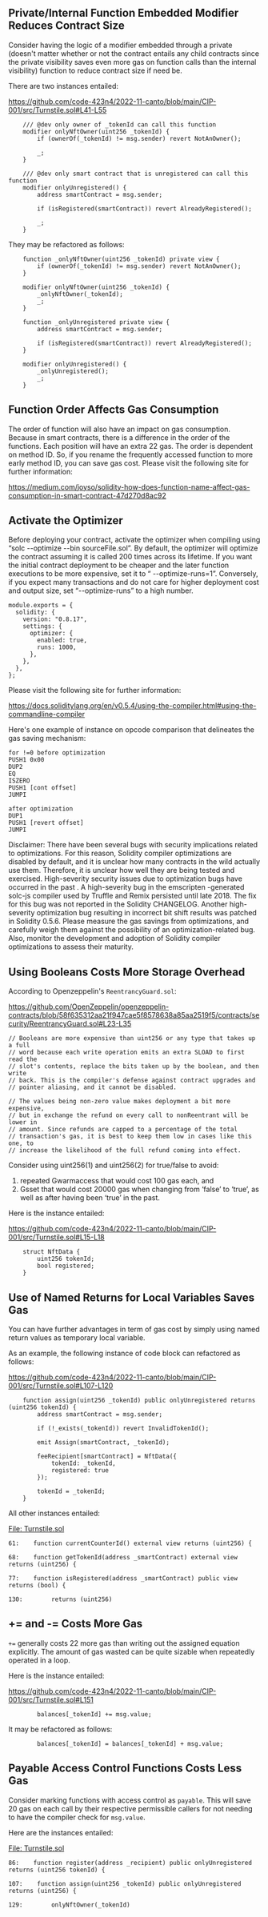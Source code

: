 ## Private/Internal Function Embedded Modifier Reduces Contract Size
Consider having the logic of a modifier embedded through a private (doesn't matter whether or not the contract entails any child contracts since the private visibility saves even more gas on function calls than the internal visibility) function to reduce contract size if need be.

There are two instances entailed:

https://github.com/code-423n4/2022-11-canto/blob/main/CIP-001/src/Turnstile.sol#L41-L55

```
    /// @dev only owner of _tokenId can call this function
    modifier onlyNftOwner(uint256 _tokenId) {
        if (ownerOf(_tokenId) != msg.sender) revert NotAnOwner();

        _;
    }

    /// @dev only smart contract that is unregistered can call this function
    modifier onlyUnregistered() {
        address smartContract = msg.sender;

        if (isRegistered(smartContract)) revert AlreadyRegistered();

        _;
    }
```
They may be refactored as follows:

```
    function _onlyNftOwner(uint256 _tokenId) private view {
        if (ownerOf(_tokenId) != msg.sender) revert NotAnOwner();
    }

    modifier onlyNftOwner(uint256 _tokenId) {
        _onlyNftOwner(_tokenId);
        _;
    }

    function _onlyUnregistered private view {
        address smartContract = msg.sender;

        if (isRegistered(smartContract)) revert AlreadyRegistered();
    }

    modifier onlyUnregistered() {
        _onlyUnregistered();
        _;
    }
```
## Function Order Affects Gas Consumption
The order of function will also have an impact on gas consumption. Because in smart contracts, there is a difference in the order of the functions. Each position will have an extra 22 gas. The order is dependent on method ID. So, if you rename the frequently accessed function to more early method ID, you can save gas cost. Please visit the following site for further information:

https://medium.com/joyso/solidity-how-does-function-name-affect-gas-consumption-in-smart-contract-47d270d8ac92

## Activate the Optimizer
Before deploying your contract, activate the optimizer when compiling using “solc --optimize --bin sourceFile.sol”. By default, the optimizer will optimize the contract assuming it is called 200 times across its lifetime. If you want the initial contract deployment to be cheaper and the later function executions to be more expensive, set it to “ --optimize-runs=1”. Conversely, if you expect many transactions and do not care for higher deployment cost and output size, set “--optimize-runs” to a high number.

```
module.exports = {
  solidity: {
    version: "0.8.17",
    settings: {
      optimizer: {
        enabled: true,
        runs: 1000,
      },
    },
  },
};
```
Please visit the following site for further information:

https://docs.soliditylang.org/en/v0.5.4/using-the-compiler.html#using-the-commandline-compiler

Here's one example of instance on opcode comparison that delineates the gas saving mechanism:
```
for !=0 before optimization
PUSH1 0x00
DUP2
EQ
ISZERO
PUSH1 [cont offset]
JUMPI

after optimization
DUP1
PUSH1 [revert offset]
JUMPI
```
Disclaimer: There have been several bugs with security implications related to optimizations. For this reason, Solidity compiler optimizations are disabled by default, and it is unclear how many contracts in the wild actually use them. Therefore, it is unclear how well they are being tested and exercised. High-severity security issues due to optimization bugs have occurred in the past . A high-severity bug in the emscripten -generated solc-js compiler used by Truffle and Remix persisted until late 2018. The fix for this bug was not reported in the Solidity CHANGELOG. Another high-severity optimization bug resulting in incorrect bit shift results was patched in Solidity 0.5.6. Please measure the gas savings from optimizations, and carefully weigh them against the possibility of an optimization-related bug. Also, monitor the development and adoption of Solidity compiler optimizations to assess their maturity.

## Using Booleans Costs More Storage Overhead
According to Openzeppelin's `ReentrancyGuard.sol`:

https://github.com/OpenZeppelin/openzeppelin-contracts/blob/58f635312aa21f947cae5f8578638a85aa2519f5/contracts/security/ReentrancyGuard.sol#L23-L35

    // Booleans are more expensive than uint256 or any type that takes up a full
    // word because each write operation emits an extra SLOAD to first read the
    // slot's contents, replace the bits taken up by the boolean, and then write
    // back. This is the compiler's defense against contract upgrades and
    // pointer aliasing, and it cannot be disabled.

    // The values being non-zero value makes deployment a bit more expensive,
    // but in exchange the refund on every call to nonReentrant will be lower in
    // amount. Since refunds are capped to a percentage of the total
    // transaction's gas, it is best to keep them low in cases like this one, to
    // increase the likelihood of the full refund coming into effect.

Consider using uint256(1) and uint256(2) for true/false to avoid:

1. repeated Gwarmaccess  that would cost 100 gas each, and
2. Gsset that would cost 20000 gas when changing from ‘false’ to ‘true’, as well as after having been ‘true’ in the past.

Here is the instance entailed:

https://github.com/code-423n4/2022-11-canto/blob/main/CIP-001/src/Turnstile.sol#L15-L18

```
    struct NftData {
        uint256 tokenId;
        bool registered;
    }
```
## Use of Named Returns for Local Variables Saves Gas
You can have further advantages in term of gas cost by simply using named return values as temporary local variable.

As an example, the following instance of code block can refactored as follows:

https://github.com/code-423n4/2022-11-canto/blob/main/CIP-001/src/Turnstile.sol#L107-L120

```
    function assign(uint256 _tokenId) public onlyUnregistered returns (uint256 tokenId) {
        address smartContract = msg.sender;

        if (!_exists(_tokenId)) revert InvalidTokenId();

        emit Assign(smartContract, _tokenId);

        feeRecipient[smartContract] = NftData({
            tokenId: _tokenId,
            registered: true
        });

        tokenId = _tokenId;
    }
```
All other instances entailed:

[File: Turnstile.sol](https://github.com/code-423n4/2022-11-canto/blob/main/CIP-001/src/Turnstile.sol)

```
61:    function currentCounterId() external view returns (uint256) {

68:    function getTokenId(address _smartContract) external view returns (uint256) {

77:    function isRegistered(address _smartContract) public view returns (bool) {

130:        returns (uint256)
```
## += and -= Costs More Gas
`+=` generally costs 22 more gas than writing out the assigned equation explicitly. The amount of gas wasted can be quite sizable when repeatedly operated in a loop.

Here is the instance entailed:

https://github.com/code-423n4/2022-11-canto/blob/main/CIP-001/src/Turnstile.sol#L151

```
        balances[_tokenId] += msg.value;
```
It may be refactored as follows:

```
        balances[_tokenId] = balances[_tokenId] + msg.value;
```
## Payable Access Control Functions Costs Less Gas
Consider marking functions with access control as `payable`. This will save 20 gas on each call by their respective permissible callers for not needing to have the compiler check for `msg.value`.

Here are the instances entailed:

[File: Turnstile.sol](https://github.com/code-423n4/2022-11-canto/blob/main/CIP-001/src/Turnstile.sol)

```
86:    function register(address _recipient) public onlyUnregistered returns (uint256 tokenId) {

107:    function assign(uint256 _tokenId) public onlyUnregistered returns (uint256) {

129:        onlyNftOwner(_tokenId)
```

